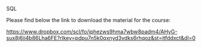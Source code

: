 SQL

Please find below the link to download the material for the course:

https://www.dropbox.com/scl/fo/jphezws9hma7wbw8padm4/AHyG-sux8j6ii4b86Lha6FE?rlkey=pdpu7n5k0qxnyd3vdks6rhqoz&st=itfddxct&dl=0
